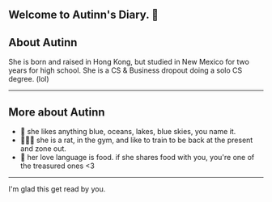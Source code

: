 Welcome to Autinn's Diary. 📔
---
## About Autinn

She is born and raised in Hong Kong, but studied in New Mexico for two years for high school. 
She is a CS & Business dropout doing a solo CS degree. (lol) 

---
## More about Autinn
- 🌊 she likes anything blue, oceans, lakes, blue skies, you name it.
- 🏋🏼‍♀️ she is a rat, in the gym, and like to train to be back at the present and zone out.
- 🥟 her love language is food. if she shares food with you, you're one of the treasured ones <3
---
I'm glad this get read by you. 

